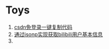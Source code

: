 # Toys

1. [csdn免登录一键复制代码](https://github.com/CalmXM/Toys/blob/main/csdn_copy.js)
2. [通过jsonp实现获取bilibili用户基本信息](https://github.com/CalmXM/Toys/blob/main/bilibili_getUserInfo.html)
3. 